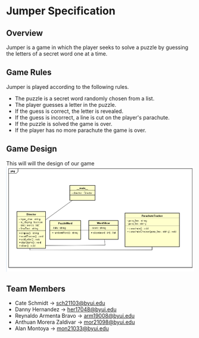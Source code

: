 # Jumper Specification

## Overview

Jumper is a game in which the player seeks to solve a puzzle by guessing the letters of a secret word one at a time. 

## Game Rules

 Jumper is played according to the following rules.

- The puzzle is a secret word randomly chosen from a list.
- The player guesses a letter in the puzzle.
- If the guess is correct, the letter is revealed.
- If the guess is incorrect, a line is cut on the player's parachute.
- If the puzzle is solved the game is over.
- If the player has no more parachute the game is over.

## Game Design

This will will the design of our game
![Game Class Design](jumperClassDesing.png)

## Team Members
- Cate Schmidt -> <sch21103@byui.edu>
- Danny Hernandez -> <her17048@byui.edu>
- Reynaldo Armenta Bravo -> <arm19008@byui.edu>
- Anthuan Morera Zaldivar -> <mor21098@byui.edu>
- Alan Montoya -> <mon21033@byui.edu>